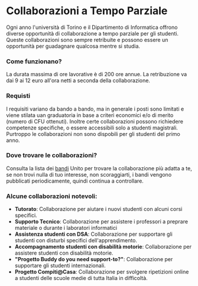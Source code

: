 # Collaborazioni a Tempo Parziale
Ogni anno l'università di Torino e il Dipartimento di Informatica offrono diverse opportunità di collaborazione a tempo parziale per gli studenti. Queste collaborazioni sono sempre retribuite e possono essere un opportunità per guadagnare qualcosa mentre si studia. 

### Come funzionano?
La durata massima di ore lavorative è di 200 ore annue. La retribuzione va dai 9 ai 12 euro all'ora netti a seconda della collaborazione. 

### Requisti
I requisiti variano da bando a bando, ma in generale i posti sono limitati e viene stilata uan graduatoria in base a criteri economici e/o di merito (numero di CFU ottenuti). Inoltre certe collaborazioni possono richiedere competenze specifiche, o essere accessibili solo a studenti magistrali. Purtroppo le collaborazioni non sono dispobili per gli studenti del primo anno.

### Dove trovare le collaborazioni?
Consulta la lista dei [bandi](https://www.unito.it/ateneo/concorsi-e-selezioni/lavorare-da-studente-o-da-laureato/collaborazioni-tempo-parziale) Unito per trovare la collaborazione più adatta a te, se non trovi nulla di tuo interesse, non scoraggiarti, i bandi vengono pubblicati periodicamente, quindi continua a controllare.

### Alcune collaborazioni notevoli:
- **Tutorato**: Collaborazione per aiutare i nuovi studenti con alcuni corsi specifici.
- **Supporto Tecnico**: Collaborazione per assistere i professori a preprare materiale o durante i laboratori informatici
- **Assistenza studenti con DSA**: Collaborazione per supportare gli studenti con disturbi specifici dell'apprendimento.
- **Accompagnamento studenti con disabilità motorie**: Collaborazione per assistere studenti con disabilità motorie.
- **"Progetto Buddy do you need support-to?"**: Collaborazione per supportare gli studenti internazionali.
- **Progetto Compiti@Casa**: Collaborazione per svolgere ripetizioni online a studenti delle scuole medie di tutta Italia in difficoltà.


